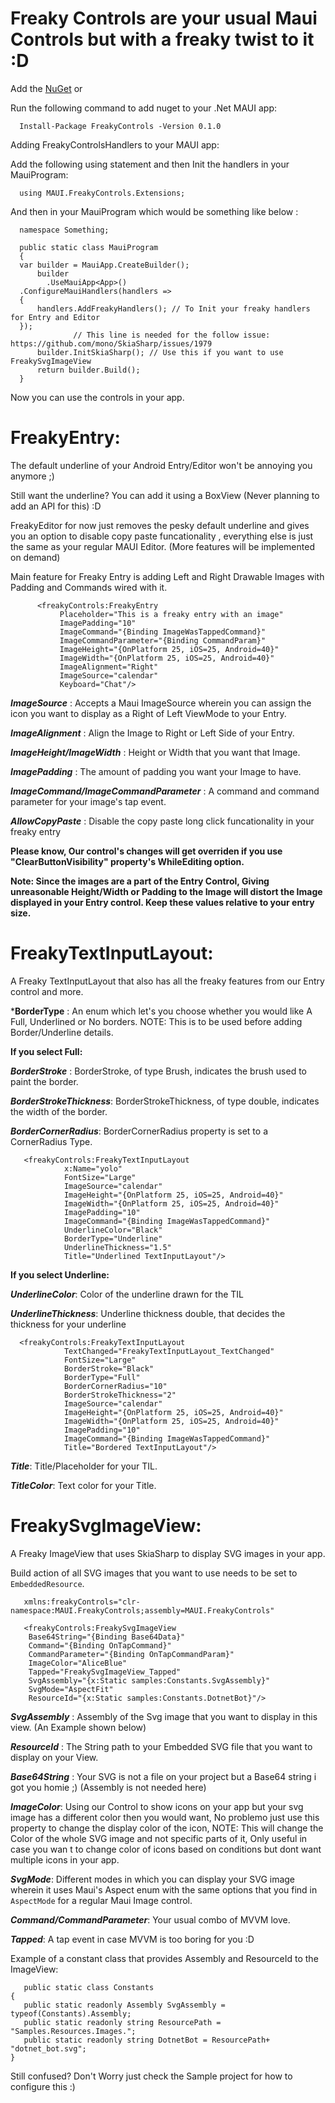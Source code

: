 # Freaky Controls are your usual Maui Controls but with a freaky twist to it :D

Add the [NuGet](https://www.nuget.org/packages/FreakyControls) or 

Run the following command to add nuget to your .Net MAUI app:

      Install-Package FreakyControls -Version 0.1.0

Adding FreakyControlsHandlers to your MAUI app:

Add the following using statement and then Init the handlers in your MauiProgram: 

      using MAUI.FreakyControls.Extensions;
      
And then in your MauiProgram which would be something like below :       
      
      namespace Something;
      
      public static class MauiProgram
      {     
      var builder = MauiApp.CreateBuilder();
		  builder
			.UseMauiApp<App>()
      .ConfigureMauiHandlers(handlers =>
      {
          handlers.AddFreakyHandlers(); // To Init your freaky handlers for Entry and Editor
      });
                  // This line is needed for the follow issue: https://github.com/mono/SkiaSharp/issues/1979
		  builder.InitSkiaSharp(); // Use this if you want to use FreakySvgImageView 
		  return builder.Build();
      }   
      
Now you can use the controls in your app.
 
# FreakyEntry: 

The default underline of your Android Entry/Editor won't be annoying you anymore ;) 

Still want the underline? You can add it using a BoxView (Never planning to add an API for this) :D

FreakyEditor for now just removes the pesky default underline and gives you an option to disable copy paste funcationality , everything else is just the same as your regular MAUI Editor. (More features will be implemented on demand)

Main feature for Freaky Entry is adding Left and Right Drawable Images with Padding and Commands wired with it.
      
          <freakyControls:FreakyEntry
               Placeholder="This is a freaky entry with an image"
               ImagePadding="10" 
               ImageCommand="{Binding ImageWasTappedCommand}"
               ImageCommandParameter="{Binding CommandParam}"
               ImageHeight="{OnPlatform 25, iOS=25, Android=40}"
               ImageWidth="{OnPlatform 25, iOS=25, Android=40}"
               ImageAlignment="Right"
               ImageSource="calendar"
               Keyboard="Chat"/>
               
 ***ImageSource*** : Accepts a Maui ImageSource wherein you can assign the icon you want to display as a Right of Left ViewMode to your Entry.
 
 ***ImageAlignment*** : Align the Image to Right or Left Side of your Entry.
 
 ***ImageHeight/ImageWidth*** : Height or Width that you want that Image. 
 
 ***ImagePadding*** : The amount of padding you want your Image to have.
 
 ***ImageCommand/ImageCommandParameter*** : A command and command parameter for your image's tap event.
 
 ***AllowCopyPaste*** : Disable the copy paste long click funcationality in your freaky entry 
 
 **Please know, Our control's changes will get overriden if you use "ClearButtonVisibility" property's WhileEditing option.**
 
**Note: Since the images are a part of the Entry Control, Giving unreasonable Height/Width or Padding to the Image will distort the Image displayed in your Entry control. Keep these values relative to your entry size.**


 # FreakyTextInputLayout:
 
 A Freaky TextInputLayout that also has all the freaky features from our Entry control and more.
 
 ***BorderType** : An enum which let's you choose whether you would like A Full, Underlined or No borders. NOTE: This is to be used before adding Border/Underline details.
 
 **If you select Full:**
 
 ***BorderStroke*** : BorderStroke, of type Brush, indicates the brush used to paint the border.

 ***BorderStrokeThickness***: BorderStrokeThickness, of type double, indicates the width of the border.

 ***BorderCornerRadius***: BorderCornerRadius property is set to a CornerRadius Type.
 
       <freakyControls:FreakyTextInputLayout
                x:Name="yolo"
                FontSize="Large"
                ImageSource="calendar"
                ImageHeight="{OnPlatform 25, iOS=25, Android=40}"
                ImageWidth="{OnPlatform 25, iOS=25, Android=40}"
                ImagePadding="10"
                ImageCommand="{Binding ImageWasTappedCommand}"
                UnderlineColor="Black"
                BorderType="Underline"
                UnderlineThickness="1.5"
                Title="Underlined TextInputLayout"/>
 
 
 **If you select Underline:**
 
 ***UnderlineColor***: Color of the underline drawn for the TIL
 
 ***UnderlineThickness***: Underline thickness double, that decides the thickness for your underline 
 
 
      <freakyControls:FreakyTextInputLayout
                TextChanged="FreakyTextInputLayout_TextChanged"
                FontSize="Large"
                BorderStroke="Black"
                BorderType="Full"
                BorderCornerRadius="10"
                BorderStrokeThickness="2"
                ImageSource="calendar"
                ImageHeight="{OnPlatform 25, iOS=25, Android=40}"
                ImageWidth="{OnPlatform 25, iOS=25, Android=40}"
                ImagePadding="10"
                ImageCommand="{Binding ImageWasTappedCommand}"
                Title="Bordered TextInputLayout"/>
		
		
 
 ***Title***: Title/Placeholder for your TIL.
 
 ***TitleColor***: Text color for your Title.
 
 
 
 # FreakySvgImageView: 
 
 A Freaky ImageView that uses SkiaSharp to display SVG images in your app.
 
 Build action of all SVG images that you want to use needs to be set to `EmbeddedResource`.
 
 
       xmlns:freakyControls="clr-namespace:MAUI.FreakyControls;assembly=MAUI.FreakyControls"
 
       <freakyControls:FreakySvgImageView
		Base64String="{Binding Base64Data}"
		Command="{Binding OnTapCommand}"
		CommandParameter="{Binding OnTapCommandParam}"
		ImageColor="AliceBlue"
		Tapped="FreakySvgImageView_Tapped"
		SvgAssembly="{x:Static samples:Constants.SvgAssembly}"
		SvgMode="AspectFit"
		ResourceId="{x:Static samples:Constants.DotnetBot}"/>
		
 
  ***SvgAssembly*** : Assembly of the Svg image that you want to display in this view. (An Example shown below)
  
  ***ResourceId*** : The String path to your Embedded SVG file that you want to display on your View.
  
  ***Base64String*** : Your SVG is not a file on your project but a Base64 string i got you homie ;) (Assembly is not needed here)
  
  ***ImageColor***: Using our Control to show icons on your app but your svg image has a different color then you would want, No problemo just use this property to change the display color of the icon, NOTE: This will change the Color of the whole SVG image and not specific parts of it, Only useful in case you wan t to change color of icons based on conditions but dont want multiple icons in your app.
  
  ***SvgMode***: Different modes in which you can display your SVG image wherein it uses Maui's Aspect enum with the same options that you find in `AspectMode` for a regular Maui Image control. 
  
  ***Command/CommandParameter***: Your usual combo of MVVM love.
  
  ***Tapped***: A tap event in case MVVM is too boring for you :D
  
  
  Example of a constant class that provides Assembly and ResourceId to the ImageView:
  
       public static class Constants
	{
	   public static readonly Assembly SvgAssembly = typeof(Constants).Assembly;
	   public static readonly string ResourcePath = "Samples.Resources.Images.";
	   public static readonly string DotnetBot = ResourcePath+ "dotnet_bot.svg";
	}
	
Still confused? Don't Worry just check the Sample project for how to configure this :) 
  
  
 
 
 
 
 
